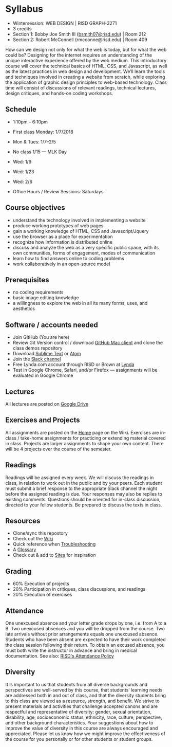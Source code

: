 # Syllabus

* Wintersession: WEB DESIGN | RISD GRAPH-3271
* 3 credits
* Section 1: Bobby Joe Smith III (bsmith07@risd.edu) | Room 212
* Section 2: Robert McConnell (rmcconne@risd.​edu) | Room 409

How can we design not only for what the web is today, but for what the web could be? Designing for the internet requires an understanding of the unique interactive experience offered by the web medium. This introductory course will cover the technical basics of HTML, CSS, and Javascript, as well as the latest practices in web design and development. We’ll learn the tools and techniques involved in creating a website from scratch, while exploring the application of graphic design principles to web-based technology. Class time will consist of discussions of relevant readings, technical lectures, design critiques, and hands-on coding workshops.

## Schedule
* 1:10pm – 6:10pm
* First class Monday: 1/7/2018
* Mon & Tues: 1/7–2/5
* No class 1/15 — MLK Day
* Wed: 1/9
* Wed: 1/23
* Wed: 2/6

* Office Hours / Review Sessions: Saturdays

## Course objectives
* understand the technology involved in implementing a website
* produce working prototypes of web pages
* gain a working knowledge of HTML, CSS and Javascript/Jquery
* use the browser as a place for experimentation
* recognize how information is distributed online
* discuss and analyze the web as a very specific public space, with its own communities, forms of engagement, modes of communication
* learn how to find answers online to coding problems
* work collaboratively in an open-source model

## Prerequisites
* no coding requirements
* basic image editing knowledge
* a willingness to explore the web in all its many forms, uses, and aesthetics

## Software / accounts needed
* Join GitHub (You are here)
* Review Git Version control / download [GitHub Mac client](https://desktop.github.com/) and clone the class demos repository
* Download [Sublime Text](https://www.sublimetext.com/3) or [Atom](https://atom.io/)
* Join the [Slack channel](https://join.slack.com/t/wd-winter18/signup)
* Free Lynda.com account through RISD or Brown at [Lynda](https://www.lynda.com/)
* Test in Google Chrome, Safari, and/or Firefox — assignments will be evaluated in Google Chrome

## Lectures
All lectures are posted on [Google Drive](https://drive.google.com/open?id=19l_cfMKDG498TPKCjukv4VPz-fwGlF6X)

## Exercises and Projects
All assignments are posted on the [Home](https://github.com/risdesignet/wd-winter19/wiki) page on the Wiki. Exercises are in-class / take-home assignments for practicing or extending material covered in class. Projects are larger assignments to shape your own content. There will be 4 projects over the course of the semester.

## Readings
Readings will be assigned every week. We will discuss the readings in class, in relation to work out in the public and by your peers. Each student must submit a brief response to the appropriate Slack channel the night before the assigned reading is due. Your responses may also be replies to existing comments. Questions should be oriented for in-class discussion, directed to your fellow students. Be prepared to discuss the texts in class.

## Resources
* Clone/sync this repostory
* Check out the [Wiki](https://github.com/risdesignet/wd-winter19/wiki/Resources)
* Quick reference when [Troubleshooting](https://github.com/risdesignet/wd-winter19/wiki/Common-Errors)
* A [Glossary](https://github.com/risdesignet/wd-winter19/wiki/Glossary)
* Check out & add to [Sites](https://github.com/risdesignet/wd-winter19/wiki/Sites) for inspiration

## Grading
* 60% Execution of projects
* 20% Participation in critiques, class discussions, and readings
* 20% Execution of exercises

## Attendance
One unexcused absence and your letter grade drops by one, i.e. from A to a B. Two unexcused absences and you will be dropped from the course. Two late arrivals without prior arrangements equals one unexcused absence. Students who have been absent are expected to have their work completed the class session following their return. To obtain an excused absence, you must both write the instructor in advance and bring in medical documentation. See also: [RISD's Attendance Policy](http://policies.risd.edu/academic/class-attendance/)

## Diversity
It is important to us that students from all diverse backgrounds and perspectives are well-served by this course, that students’ learning needs are addressed both in and out of class, and that the diversity students bring to this class are viewed as a resource, strength, and benefit. We strive to present materials and activities that challenge accepted canons and are respectful and representative of diversity: gender, sexual orientation, disability, age, socioeconomic status, ethnicity, race, culture, perspective, and other background characteristics. Your suggestions about how to improve the value of diversity in this course are always encouraged and appreciated. Please let us know how we might improve the effectiveness of the course for you personally or for other students or student groups.
